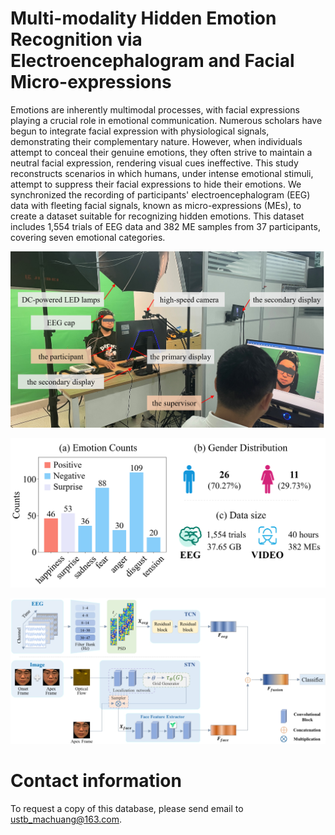 # Multi-modality Hidden Emotion Recognition via Electroencephalogram and Facial Micro-expressions

Emotions are inherently multimodal processes, with facial expressions playing a crucial role in emotional communication. Numerous scholars have begun to integrate facial expression with physiological signals, demonstrating their complementary nature. However, when individuals attempt to conceal their genuine emotions, they often strive to maintain a neutral facial expression, rendering visual cues ineffective. This study reconstructs scenarios in which humans, under intense emotional stimuli, attempt to suppress their facial expressions to hide their emotions. We synchronized the recording of participants' electroencephalogram (EEG) data with fleeting facial signals, known as micro-expressions (MEs), to create a dataset suitable for recognizing hidden emotions. This dataset includes 1,554 trials of EEG data and 382 ME samples from 37 participants, covering seven emotional categories.

![image](experimental-environment.png)

![image](data.png)

![image](model.png)

# Contact information
To request a copy of this database, please send email to ustb_machuang@163.com.
